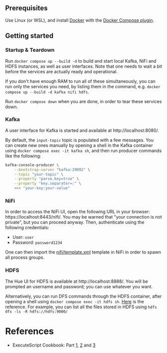 ## Prerequisites

Use Linux (or WSL), and install [Docker](https://docs.docker.com/engine/install/) with the [Docker Compose plugin](https://docs.docker.com/compose/install/linux/).

## Getting started

### Startup & Teardown

Run `docker compose up --build -d` to build and start local Kafka, NiFi and HDFS instances, as well as user interfaces. Note that one needs to wait a bit before the services are actually ready and operational.

If you don't have enough RAM to run all of these simultaneously, you can run only the services you need, by listing them in the command, e.g. `docker compose up --build -d kafka nifi hdfs`.

Run `docker compose down` when you are done, in order to tear these services down.

### Kafka

A user interface for Kafka is started and available at http://localhost:8080/.

By default, the `input-topic` topic is populated with a few messages. You can create new ones manually by opening a shell in the Kafka container using `docker compose exec -it kafka sh`, and then run producer commands like the following:

```sh
kafka-console-producer \
    --bootstrap-server "kafka:29092" \
    --topic "your-topic" \
    --property "parse.key=true" \
    --property "key.separator=:" \
    <<< "your-key:your-value"
```

### NiFi

In order to access the NiFi UI, open the following URL in your browser: https://localhost:8443/nifi/. You may be warned that "your connection is not private", but you can proceed anyway. Then, authenticate using the following credentials:
- User: `user`
- Password: `password1234`

One can then import the [nifi/template.xml](/nifi/template.xml) template in NiFi in order to spawn all process groups.

### HDFS

The Hue UI for HDFS is available at http://localhost:8888/. You will be prompted an username and password; you can use whatever you want.

Alternatively, you can run DFS commands through the HDFS container, after opening a shell using `docker compose exec -it hdfs sh`. [Here](https://hadoop.apache.org/docs/stable/hadoop-project-dist/hadoop-common/FileSystemShell.html) is the reference. For example, you can list all the files stored in HDFS using `hdfs dfs -ls -R hdfs://hdfs:9000/`

# References

- ExecuteScript Cookbook: Part [1](https://community.cloudera.com/t5/Community-Articles/ExecuteScript-Cookbook-part-1/ta-p/248922), [2](https://community.cloudera.com/t5/Community-Articles/ExecuteScript-Cookbook-part-2/ta-p/249018) and [3](https://community.cloudera.com/t5/Community-Articles/ExecuteScript-Cookbook-part-3/ta-p/249148)
